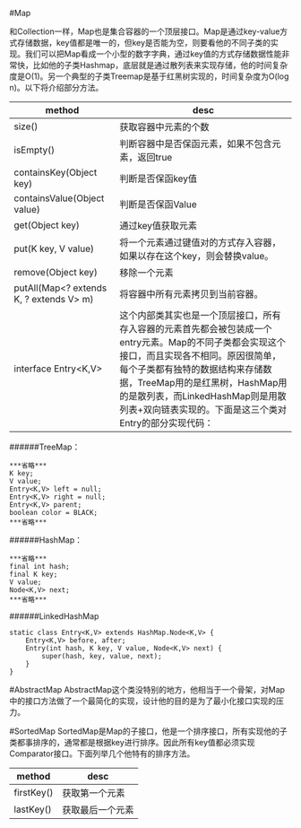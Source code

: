 #Map

和Collection一样，Map也是集合容器的一个顶层接口。Map是通过key-value方式存储数据，key值都是唯一的，但key是否能为空，则要看他的不同子类的实现。我们可以把Map看成一个小型的数字字典，通过key值的方式存储数据性能非常快，比如他的子类Hashmap，底层就是通过散列表来实现存储，他的时间复杂度是O(1)。另一个典型的子类Treemap是基于红黑树实现的，时间复杂度为O(log n)。以下将介绍部分方法。

| method | desc |
|--------|--------|
|size()| 获取容器中元素的个数  |
|isEmpty()| 判断容器中是否保函元素，如果不包含元素，返回true  |
|containsKey(Object key)|判断是否保函key值  |
|containsValue(Object value)|判断是否保函Value|
|get(Object key)|通过key值获取元素 |
|put(K key, V value)|将一个元素通过键值对的方式存入容器，如果以存在这个key，则会替换value。|
|remove(Object key)|移除一个元素|
|putAll(Map<? extends K, ? extends V> m)|将容器中所有元素拷贝到当前容器。|
|interface Entry<K,V> |这个内部类其实也是一个顶层接口，所有存入容器的元素首先都会被包装成一个entry元素。Map的不同子类都会实现这个接口，而且实现各不相同。原因很简单，每个子类都有独特的数据结构来存储数据，TreeMap用的是红黑树，HashMap用的是散列表，而LinkedHashMap则是用散列表+双向链表实现的。下面是这三个类对Entry的部分实现代码：|
 
######TreeMap：
```
***省略***
K key;
V value;
Entry<K,V> left = null;
Entry<K,V> right = null;
Entry<K,V> parent;
boolean color = BLACK;
***省略***
```
######HashMap：
```
***省略***
final int hash;
final K key;
V value;
Node<K,V> next;
***省略***
```
######LinkedHashMap
```
static class Entry<K,V> extends HashMap.Node<K,V> {
    Entry<K,V> before, after;
    Entry(int hash, K key, V value, Node<K,V> next) {
        super(hash, key, value, next);
    }
}
```

#AbstractMap
AbstractMap这个类没特别的地方，他相当于一个骨架，对Map中的接口方法做了一个最简化的实现，设计他的目的是为了最小化接口实现的压力。

#SortedMap
SortedMap是Map的子接口，他是一个排序接口，所有实现他的子类都事排序的，通常都是根据key进行排序。因此所有key值都必须实现Comparator接口。下面列举几个他特有的排序方法。

| method | desc |
|--------|--------|
|firstKey()|获取第一个元素|
|lastKey()|获取最后一个元素|